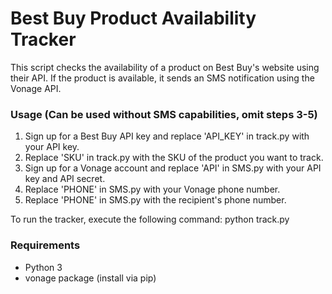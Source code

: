 # Best Buy Product Availability Tracker

This script checks the availability of a product on Best Buy's website using their API. If the product is available, it sends an SMS notification using the Vonage API.

### Usage (Can be used without SMS capabilities, omit steps 3-5)
1. Sign up for a Best Buy API key and replace 'API_KEY' in track.py with your API key.
2. Replace 'SKU' in track.py with the SKU of the product you want to track.
3. Sign up for a Vonage account and replace 'API' in SMS.py with your API key and API secret.
4. Replace 'PHONE' in SMS.py with your Vonage phone number.
5. Replace 'PHONE' in SMS.py with the recipient's phone number.

To run the tracker, execute the following command:
python track.py

### Requirements
- Python 3
- vonage package (install via pip)
